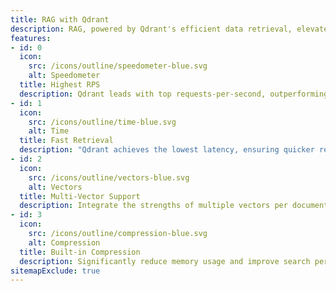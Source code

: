 ```yaml
---
title: RAG with Qdrant
description: RAG, powered by Qdrant's efficient data retrieval, elevates AI's capacity to generate rich, context-aware content across text, code, and multimedia, enhancing relevance and precision on a scalable platform. Discover why Qdrant is the perfect choice for your RAG project.
features:
- id: 0
  icon:
    src: /icons/outline/speedometer-blue.svg
    alt: Speedometer
  title: Highest RPS
  description: Qdrant leads with top requests-per-second, outperforming alternative vector databases in various datasets by up to 4x.
- id: 1
  icon:
    src: /icons/outline/time-blue.svg
    alt: Time
  title: Fast Retrieval
  description: "Qdrant achieves the lowest latency, ensuring quicker response times in data retrieval: 3ms response for 1M Open AI embeddings."
- id: 2
  icon:
    src: /icons/outline/vectors-blue.svg
    alt: Vectors
  title: Multi-Vector Support
  description: Integrate the strengths of multiple vectors per document, such as title and body, to create search experiences your customers admire.
- id: 3
  icon:
    src: /icons/outline/compression-blue.svg
    alt: Compression
  title: Built-in Compression
  description: Significantly reduce memory usage and improve search performance and save up to 30x cost for high-dimensional vectors with Quantization.
sitemapExclude: true
---
```


